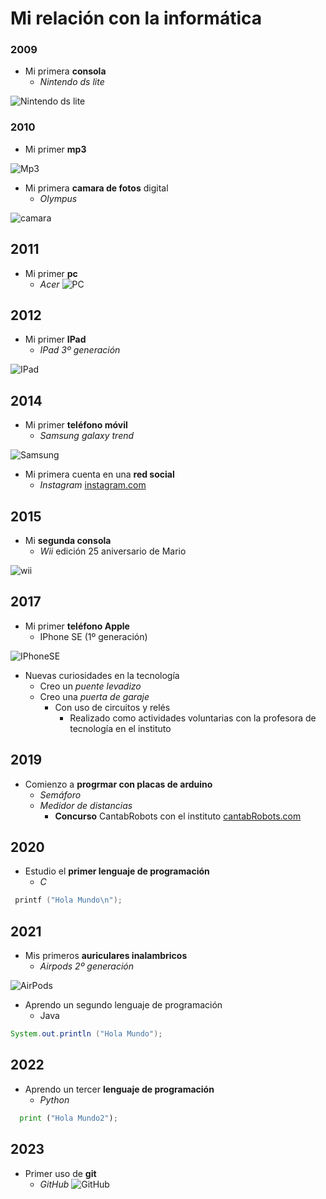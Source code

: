 <!-- HEADINGS -->

# Mi relación con la informática


### 2009
 * Mi primera **consola**
    * *Nintendo ds lite*

![Nintendo ds lite](https://3.bp.blogspot.com/_c6J0E6tlsY0/TJu23ykittI/AAAAAAAAByc/dWyFpfOEQoI/s400/Nintendo+DS+Lite+Rosa.jpg ) 


### 2010
 * Mi primer **mp3**

![Mp3](https://th.bing.com/th/id/R.59d6a0b4e90d5fe9fe2ea53a731f9e8d?rik=HaYwlHtv30HBRw&pid=ImgRaw&r=0)

 * Mi primera **camara de fotos** digital 
    * *Olympus*

![camara](https://static.fnac-static.com/multimedia/Images/ES/NR/3a/1f/05/335674/1540-6/tsp20160819062751/Olympus-FE-4000-Naranja-KIT-Camara-Digital-Compacta.jpg) 


## 2011
* Mi primer **pc**
    * *Acer*
![PC](https://www.tuexperto.com/wp-content/uploads/2011/01/acer_aspire_one_e100_3.jpg)

## 2012
* Mi primer **IPad**
    * *IPad 3º generación*

![IPad](https://s3-eu-west-1.amazonaws.com/images.linnlive.com/345d573a4a65bbf1f90ef3a271a58654/885d05c5-8b50-4d7f-9fb9-ab101c827f38.jpg)

## 2014
* Mi primer **teléfono móvil**
    * *Samsung galaxy trend*
    
![Samsung](https://image1280.macovi.de/images/product_images/1280/939394_0__8567592.jpg)

* Mi primera cuenta en una **red social**
    * *Instagram*
         [instagram.com](https://www.instagram.com/)
## 2015
* Mi **segunda consola**
    * *Wii* edición 25 aniversario de Mario
    
![wii](https://i5.walmartimages.com/asr/294690fd-6b78-4781-8275-a42dcd6c786f_1.f472729c53de0fdc4236e2c910660a00.jpeg?odnWidth=1000&odnHeight=1000&odnBg=ffffff)

## 2017
* Mi primer **teléfono Apple**
    * IPhone SE (1º generación)

![IPhoneSE](https://th.bing.com/th/id/OIP.Nh33lA9FwwkoTw4_8x9MnQHaHa?pid=ImgDet&rs=1)

* Nuevas curiosidades en la tecnología
    * Creo un *puente levadizo* 
    * Creo una *puerta de garaje*
        * Con uso de circuitos y relés 
            * Realizado como actividades voluntarias con la profesora de tecnología en el instituto 

## 2019
* Comienzo a **progrmar con placas de arduino**
    * *Semáforo*
    * *Medidor de distancias*
        * **Concurso** CantabRobots con el instituto
         [cantabRobots.com](http://www.cantabrobots.es/)

## 2020
* Estudio el **primer lenguaje de programación** 
    * *C*
```C
 printf ("Hola Mundo\n");
``````

## 2021
* Mis primeros **auriculares inalambricos**
    * *Airpods 2º generación*

![AirPods](https://th.bing.com/th/id/R.073b0cff041dd77ae461bad724c2560b?rik=3C51%2fZysd%2fz5Vw&pid=ImgRaw&r=0) 

* Aprendo un segundo lenguaje de programación
    * Java
```java
System.out.println ("Hola Mundo");
```


## 2022
* Aprendo un tercer **lenguaje de programación**
    * *Python*
```python
  print ("Hola Mundo2");
```
## 2023

* Primer uso de **git**
    * *GitHub*
![GitHub](https://th.bing.com/th/id/R.79309b751fc01736ea1cc3d786b25651?rik=rurHNX620eLm%2fA&pid=ImgRaw&r=0)

[def]: https://images.idgesg.net/images/article/2019/03/airpods-2nd-gen-04-100792368-large.3x2.jpg

